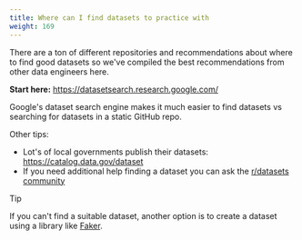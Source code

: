 ```yaml
---
title: Where can I find datasets to practice with
weight: 169
---
```


There are a ton of different repositories and recommendations about where to find good datasets so we've compiled the best recommendations from other data engineers here.

**Start here:** https://datasetsearch.research.google.com/

Google's dataset search engine makes it much easier to find datasets vs searching for datasets in a static GitHub repo.

Other tips:
- Lot's of local governments publish their datasets: https://catalog.data.gov/dataset
- If you need additional help finding a dataset you can ask the [r/datasets community](https://www.reddit.com/r/datasets/)

> [!Tip]
> If you can't find a suitable dataset, another option is to create a dataset using a library like [Faker](https://github.com/joke2k/faker).

